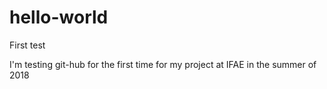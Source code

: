 # hello-world
First test

I'm testing git-hub for the first time for my project at IFAE in the summer of 2018
